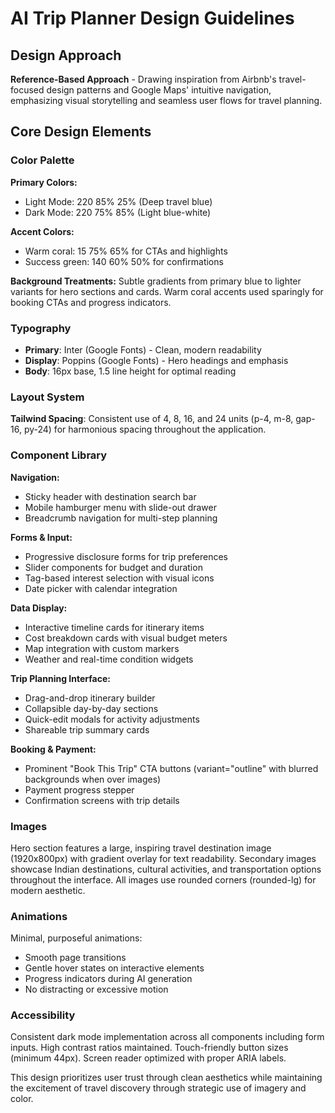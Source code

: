 # AI Trip Planner Design Guidelines

## Design Approach
**Reference-Based Approach** - Drawing inspiration from Airbnb's travel-focused design patterns and Google Maps' intuitive navigation, emphasizing visual storytelling and seamless user flows for travel planning.

## Core Design Elements

### Color Palette
**Primary Colors:**
- Light Mode: 220 85% 25% (Deep travel blue)
- Dark Mode: 220 75% 85% (Light blue-white)

**Accent Colors:**
- Warm coral: 15 75% 65% for CTAs and highlights
- Success green: 140 60% 50% for confirmations

**Background Treatments:**
Subtle gradients from primary blue to lighter variants for hero sections and cards. Warm coral accents used sparingly for booking CTAs and progress indicators.

### Typography
- **Primary**: Inter (Google Fonts) - Clean, modern readability
- **Display**: Poppins (Google Fonts) - Hero headings and emphasis
- **Body**: 16px base, 1.5 line height for optimal reading

### Layout System
**Tailwind Spacing**: Consistent use of 4, 8, 16, and 24 units (p-4, m-8, gap-16, py-24) for harmonious spacing throughout the application.

### Component Library

**Navigation:**
- Sticky header with destination search bar
- Mobile hamburger menu with slide-out drawer
- Breadcrumb navigation for multi-step planning

**Forms & Input:**
- Progressive disclosure forms for trip preferences
- Slider components for budget and duration
- Tag-based interest selection with visual icons
- Date picker with calendar integration

**Data Display:**
- Interactive timeline cards for itinerary items
- Cost breakdown cards with visual budget meters
- Map integration with custom markers
- Weather and real-time condition widgets

**Trip Planning Interface:**
- Drag-and-drop itinerary builder
- Collapsible day-by-day sections
- Quick-edit modals for activity adjustments
- Shareable trip summary cards

**Booking & Payment:**
- Prominent "Book This Trip" CTA buttons (variant="outline" with blurred backgrounds when over images)
- Payment progress stepper
- Confirmation screens with trip details

### Images
Hero section features a large, inspiring travel destination image (1920x800px) with gradient overlay for text readability. Secondary images showcase Indian destinations, cultural activities, and transportation options throughout the interface. All images use rounded corners (rounded-lg) for modern aesthetic.

### Animations
Minimal, purposeful animations:
- Smooth page transitions
- Gentle hover states on interactive elements
- Progress indicators during AI generation
- No distracting or excessive motion

### Accessibility
Consistent dark mode implementation across all components including form inputs. High contrast ratios maintained. Touch-friendly button sizes (minimum 44px). Screen reader optimized with proper ARIA labels.

This design prioritizes user trust through clean aesthetics while maintaining the excitement of travel discovery through strategic use of imagery and color.